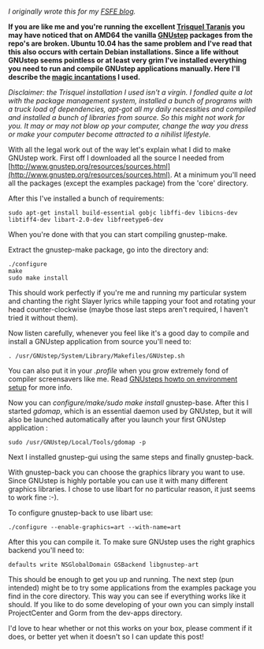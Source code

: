 <!--
title: GNUstep on Trisquel Taranis
categories: random_geekery, english
-->
*I originally wrote this for my [FSFE blog](http://blogs.fsfe.org/jelle/).*

**If you are like me and you're running the excellent
[Trisquel Taranis](http://www.trisquel.info) you may have noticed that
on AMD64 the vanilla [GNUstep](http://www.gnustep.org) packages from
the repo's are broken. Ubuntu 10.04 has the same problem and I've read that
this also occurs with certain Debian installations. Since a life without
GNUstep  seems pointless or at least very grim I've installed everything you
need to run and compile GNUstep applications manually. Here I'll describe the
[magic
incantations](http://www.gnustep.org/resources/documentation/User/GNUstep/gnustep-howto_toc.html) I used.**

*Disclaimer: the Trisquel installation I used isn't a virgin. I fondled quite a
lot with the package management system, installed a bunch of programs with a
truck load of dependencies, apt-got all my daily necessities and compiled and
installed a bunch of libraries from source. So this might not work for you. It
may or may not blow op your computer, change the way you dress or make your
computer become attracted to a nihilist lifestyle.*

With all the legal work out of the way let's explain what I did to make GNUstep
work.  First off I downloaded all the source I needed from
[http://www.gnustep.org/resources/sources.html](http://www.gnustep.org/resources/sources.html).
At a minimum you'll need all the packages (except the examples package) from
the 'core' directory.

After this I've installed a bunch of requirements:

~~~~~~~
sudo apt-get install build-essential gobjc libffi-dev libicns-dev libtiff4-dev libart-2.0-dev libfreetype6-dev
~~~~~~~

When you're done with that you can start compiling gnustep-make.

Extract the gnustep-make package, go into the directory and:

~~~~~~~
./configure
make 
sudo make install
~~~~~~~

This should work perfectly if you're me and running my particular system and
chanting the right Slayer lyrics while tapping your foot and rotating your
head counter-clockwise (maybe those last steps aren't required, I haven't
tried it without them).

Now listen carefully, whenever you feel like it's a good day to compile and
install a GNUstep application from source you'll need to:

~~~~~~~
. /usr/GNUstep/System/Library/Makefiles/GNUstep.sh
~~~~~~~

You can also put it in your *.profile* when you grow extremely fond of compiler
screensavers like me. Read [GNUsteps howto on environment
setup](http://www.gnustep.org/resources/documentation/User/GNUstep/gnustep-howto_4.html)
for more info.

Now you can *configure/make/sudo make install* gnustep-base. After this
I started *gdomap*, which is an essential daemon used by GNUstep, but
it will also be launched automatically after you launch your first GNUstep
application :

~~~~~~~
sudo /usr/GNUstep/Local/Tools/gdomap -p
~~~~~~~

Next I installed gnustep-gui using the same steps and finally gnustep-back.

With gnustep-back you can choose the graphics library you want to use. Since
GNUstep is highly portable you can use it with many different graphics
libraries. I chose to use libart for no particular reason, it just seems to
work fine :-).

To configure gnustep-back to use libart use:

~~~~~~~
./configure --enable-graphics=art --with-name=art
~~~~~~~

After this you can compile it. To make sure GNUstep uses the right graphics
backend you'll need to:

~~~~~~~
defaults write NSGlobalDomain GSBackend libgnustep-art
~~~~~~~

This should be enough to get you up and running. The next step (pun intended)
might be to try some applications from the examples package you find in the
core directory. This way you can see if everything works like it should. If
you like to do some developing of your own you can simply install
ProjectCenter and Gorm from the dev-apps directory.

I'd love to hear whether or not this works on your box, please comment if it
does, or better yet when it doesn't so I can update this post! 
